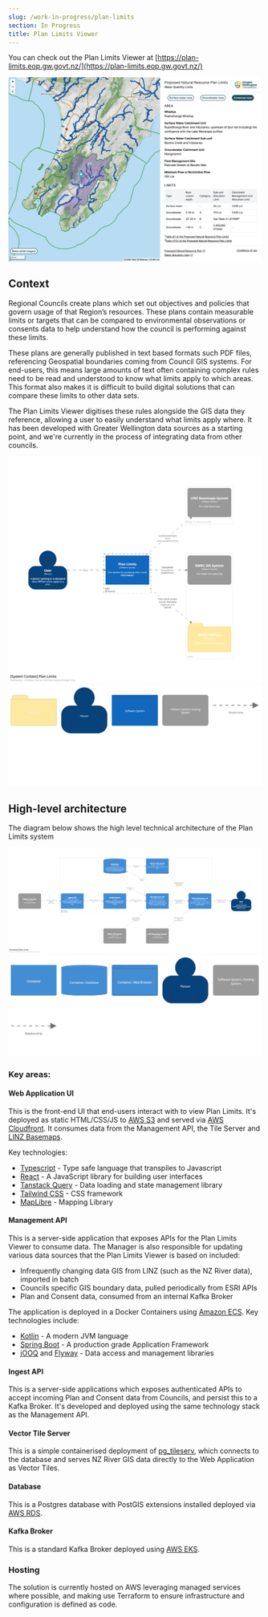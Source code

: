 ```yaml
---
slug: /work-in-progress/plan-limits
section: In Progress
title: Plan Limits Viewer
---
```


You can check out the Plan Limits Viewer at [https://plan-limits.eop.gw.govt.nz/](https://plan-limits.eop.gw.govt.nz/)

![A screenshot of the Plan Limits Viewer](./plan-limits-viewer-screenshot.png)

## Context

Regional Councils create plans which set out objectives and policies that govern usage of that Region’s resources. These plans contain measurable limits or targets that can be compared to environmental observations or consents data to help understand how the council is performing against these limits.

These plans are generally published in text based formats such PDF files, referencing Geospatial boundaries coming from Council GIS systems. For end-users, this means large amounts of text often containing complex rules need to be read and understood to know what limits apply to which areas. This format also makes it is difficult to build digital solutions that can compare these limits to other data sets.

The Plan Limits Viewer digitises these rules alongside the GIS data they reference, allowing a user to easily understand what limits apply where. It has been developed with Greater Wellington data sources as a starting point, and we're currently in the process of integrating data from other councils.

![Context Diagram](./structurizr-1-SystemContext.png)
![Context Key](./structurizr-1-SystemContext-key.png)

## High-level architecture
The diagram below shows the high level technical architecture of the Plan Limits system

![Containers Diagram](./structurizr-1-SystemContainers.png)
![Containers Key](./structurizr-1-SystemContainers-key.png)

### Key areas:

#### Web Application UI

This is the front-end UI that end-users interact with to view Plan Limits. It's deployed as static HTML/CSS/JS to [AWS S3](https://aws.amazon.com/s3) and served via [AWS Cloudfront](https://www.amazonaws.cn/en/cloudfront/). It consumes data from the Management API, the Tile Server and [LINZ Basemaps](https://basemaps.linz.govt.nz/).

Key technologies:
* [Typescript](https://www.typescriptlang.org/) - Type safe language that transpiles to Javascript
* [React](https://reactjs.org/) - A JavaScript library for building user interfaces
* [Tanstack Query](https://tanstack.com/query/v4/) - Data loading and state management library
* [Tailwind CSS](https://tailwindcss.com/) - CSS framework
* [MapLibre](https://maplibre.org/projects/) - Mapping Library

#### Management API
This is a server-side application that exposes APIs for the Plan Limits Viewer to consume data. The Manager is also responsible for updating various data sources that the Plan Limits Viewer is based on included:
- Infrequently changing data GIS from LINZ (such as the NZ River data), imported in batch
- Councils specific GIS boundary data, pulled periodically from ESRI APIs
- Plan and Consent data, consumed from an internal Kafka Broker

The application is deployed in a Docker Containers using [Amazon ECS](https://aws.amazon.com/ecs/). Key technologies include:
* [Kotlin](https://kotlinlang.org/) - A modern JVM language
* [Spring Boot](https://spring.io/projects/spring-boot) - A production grade Application Framework
* [jOOQ](https://www.jooq.org/) and [Flyway](https://flywaydb.org/) - Data access and management libraries

#### Ingest API
This is a server-side applications which exposes authenticated APIs to accept incoming Plan and Consent data from Councils, and persist this to a Kafka Broker. It's developed and deployed using the same technology stack as the Management API.

#### Vector Tile Server
This is a simple containerised deployment of [pg_tileserv](https://github.com/CrunchyData/pg_tileserv), which connects to the database and serves NZ River GIS data directly to the Web Application as Vector Tiles.

#### Database
This is a Postgres database with PostGIS extensions installed deployed via [AWS RDS](https://aws.amazon.com/rds/).

#### Kafka Broker
This is a standard Kafka Broker deployed using [AWS EKS](https://aws.amazon.com/eks/).

### Hosting
The solution is currently hosted on AWS leveraging managed services where possible, and making use Terraform to ensure infrastructure and configuration is defined as code.
